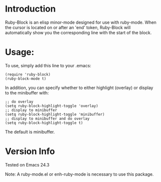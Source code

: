 Introduction
==========
Ruby-Block is an elisp minor-mode designed for use with ruby-mode.
When the cursor is located on or after an 'end' token, Ruby-Block will automatically
show you the corresponding line with the start of the block.

Usage:
==========
To use, simply add this line to your .emacs:
```
(require 'ruby-block)
(ruby-block-mode t)
```
In addition, you can specify whether to either highlight (overlay) or display to the minibuffer with:
```
;; do overlay
(setq ruby-block-highlight-toggle 'overlay)
;; display to minibuffer
(setq ruby-block-highlight-toggle 'minibuffer)
;; display to minibuffer and do overlay
(setq ruby-block-highlight-toggle t)
```
The default is minibuffer.

Version Info
==========

Tested on Emacs 24.3

Note:
A ruby-mode.el or enh-ruby-mode is necessary to use this package.
